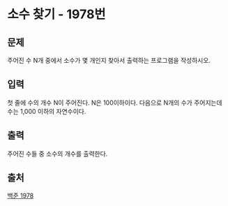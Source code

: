 <h1> 소수 찾기 - 1978번</h1>

<h2>문제</h2>

주어진 수 N개 중에서 소수가 몇 개인지 찾아서 출력하는 프로그램을 작성하시오.

<h2>입력</h2>

첫 줄에 수의 개수 N이 주어진다. N은 100이하이다. 다음으로 N개의 수가 주어지는데 수는 1,000 이하의 자연수이다.

<h2>출력</h2>

주어진 수들 중 소수의 개수를 출력한다.

<h2>출처</h2>

[백준 1978](https://www.acmicpc.net/problem/1978)
